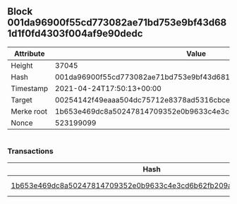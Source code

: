 ## Block 001da96900f55cd773082ae71bd753e9bf43d681d1f0fd4303f004af9e90dedc

Attribute | Value
--- | ---
Height | 37045
Hash | 001da96900f55cd773082ae71bd753e9bf43d681d1f0fd4303f004af9e90dedc
Timestamp | 2021-04-24T17:50:13+00:00
Target | 00254142f49eaaa504dc75712e8378ad5316cbcead634704b3734b6271167cc4
Merke root | 1b653e469dc8a50247814709352e0b9633c4e3cd6b62fb209a90fed819566c01
Nonce | 523199099

```

```

### Transactions

Hash | Amount
--- | ---
[1b653e469dc8a50247814709352e0b9633c4e3cd6b62fb209a90fed819566c01](1b653e469dc8a50247814709352e0b9633c4e3cd6b62fb209a90fed819566c01.md) | 10.00000000 SKEPTI 
